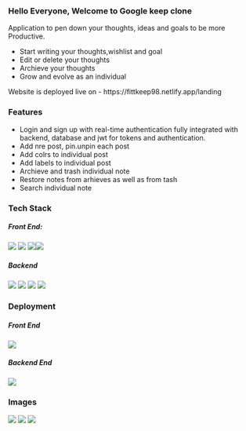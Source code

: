 <h3>Hello Everyone, Welcome to Google keep clone </h1>
<p>Application to pen down your thoughts, ideas and goals to be more Productive.</p>
<ul>
  <li>Start writing your thoughts,wishlist and goal</li>
  <li>Edit or delete your thoughts</li>
  <li>Archieve your thoughts</li>
  <li>Grow and evolve as an individual</li>
</ul>
 <p>Website is deployed live on - https://fittkeep98.netlify.app/landing</p>

<h3>Features</h3>
<ul>

<li>Login and sign up with real-time authentication fully integrated with backend, database and jwt for tokens and
authentication.</li>
<li>Add nre post, pin.unpin each post</li>
<li>Add colrs to individual post</li>
<li>Add labels to individual post</li>
<li>Archieve and trash individual note</li>
<li>Restore notes from arhieves as well as from tash </li>
<li>Search individual note</li>


  </ul>
  
  <h3>Tech Stack</h3>
 
  <h5>Front End:</h5> <span><img src="https://img.shields.io/badge/React-20232A?style=for-the-badge&logo=react&logoColor=61DAFB"/> <img src="https://img.shields.io/badge/CSS-239120?&style=for-the-badge&logo=css3&logoColor=white"/> <img src="https://img.shields.io/badge/Redux dev tool-593D88?style=for-the-badge&logo=redux&logoColor=white"/><img style=padding:".2rem" src="https://img.shields.io/badge/React_Router-CA4245?style=for-the-badge&logo=react-router&logoColor=white"/> </span>
  
  <h5>Backend</h5><span><img src="https://img.shields.io/badge/Node.js-43853D?style=for-the-badge&logo=node.js&logoColor=white"/> <img src="https://img.shields.io/badge/Express.js-404D59?style=for-the-badge"/> <img src="https://img.shields.io/badge/MongoDB-4EA94B?style=for-the-badge&logo=mongodb&logoColor=white"/> <img src="https://img.shields.io/badge/JWT-F7DF1E?style=for-the-badge&logo=javascript&logoColor=black"/> </span>
  
  <h3>Deployment</h3>
  <h5>Front End</h5> <img src="https://img.shields.io/badge/Netlify-00C7B7?style=for-the-badge&logo=netlify&logoColor=white"/>
   <h5>Backend End</h5> <img src="https://img.shields.io/badge/Heroku-430098?style=for-the-badge&logo=heroku&logoColor=white"/>
   
  <h3>Images</h3>
  <img src="https://nimbus-screenshots.s3.amazonaws.com/s/03eab76b83279f626e7f2661f1f06c43.png" />
  <img src="https://nimbus-screenshots.s3.amazonaws.com/s/5a2e08418b94a5c7f2f6636e6e269962.png"/>
  <img src="https://nimbus-screenshots.s3.amazonaws.com/s/69f169a195c6b5e05353f2233e2bb000.png"/>

